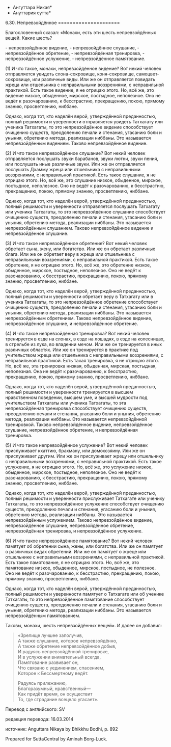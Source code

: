 * Ангуттара Никая*
* Ануттария сутта*

6\.30\. Непревзойдённое
\=\=\=\=\=\=\=\=\=\=\=\=\=\=\=\=\=\=\=\=\=

Благословенный сказал: «Монахи, есть эти шесть непревзойдённых вещей\. Какие шесть?

\- непревзойдённое видение,
\- непревзойдённое слушание,
\- непревзойдённое обретение,
\- непревзойдённая тренировка,
\- непревзойдённое услужение,
\- непревзойдённое памятование\.

\(1\) И что такое, монахи, непревзойдённое видение? Вот некий человек отправляется увидеть слона\-сокровище, коня\-сокровище, самоцвет\-сокровище, или различные виды\. Или же он отправляется повидать жреца или отшельника с неправильными воззрениями, с неправильной практикой\. Есть такое видение, я не отрицаю этого\. Но, всё же, это видение низкое, обыденное, мирское, постыдное, неполезное\. Оно не ведёт к разочарованию, к бесстрастию, прекращению, покою, прямому знанию, просветлению, ниббане\.

Однако, когда тот, кто наделён верой, утверждённой преданностью, полный решимости и уверенности отправляется увидеть Татхагату или ученика Татхагаты, то это непревзойдённое видение способствует очищению существ, преодолению печали и стенания, угасанию боли и уныния, обретению метода, реализации ниббаны\. Это называется непревзойдённым видением\. Таково непревзойдённое видение\.

\(2\) И что такое непревзойдённое слушание? Вот некий человек отправляется послушать звуки барабанов, звуки лютни, звуки пения, или послушать иные различные звуки\. Или же он отправляется послушать Дхамму жреца или отшельника с неправильными воззрениями, с неправильной практикой\. Есть такое слушание, я не отрицаю этого\. Но, всё же, это слушание низкое, обыденное, мирское, постыдное, неполезное\. Оно не ведёт к разочарованию, к бесстрастию, прекращению, покою, прямому знанию, просветлению, ниббане\.

Однако, когда тот, кто наделён верой, утверждённой преданностью, полный решимости и уверенности отправляется послушать Татхагату или ученика Татхагаты, то это непревзойдённое слушание способствует очищению существ, преодолению печали и стенания, угасанию боли и уныния, обретению метода, реализации ниббаны\. Это называется непревзойдённым слушанием\. Таково непревзойдённое видение и непревзойдённое слушание\.

\(3\) И что такое непревзойдённое обретение? Вот некий человек обретает сына, жену, или богатство\. Или же он обретает различные блага\. Или же он обретает веру в жреца или отшельника с неправильными воззрениями, с неправильной практикой\. Есть такое обретение, я не отрицаю этого\. Но, всё же, это обретение низкое, обыденное, мирское, постыдное, неполезное\. Оно не ведёт к разочарованию, к бесстрастию, прекращению, покою, прямому знанию, просветлению, ниббане\.

Однако, когда тот, кто наделён верой, утверждённой преданностью, полный решимости и уверенности обретает веру в Татхагату или в ученика Татхагаты, то это непревзойдённое обретение способствует очищению существ, преодолению печали и стенания, угасанию боли и уныния, обретению метода, реализации ниббаны\. Это называется непревзойдённым обретением\. Таково непревзойдённое видение, непревзойдённое слушание, и непревзойдённое обретение\.

\(4\) И что такое непревзойдённая тренировка? Вот некий человек тренируется в езде на слонах, в езде на лошадях, в езде на колесницах, в стрельбе из лука, во владении мечом\. Или же он тренируется в иных различных областях\. Или же он тренируется в практике под учительством жреца или отшельника с неправильными воззрениями, с неправильной практикой\. Есть такая тренировка, я не отрицаю этого\. Но, всё же, эта тренировка низкая, обыденная, мирская, постыдная, неполезная\. Она не ведёт к разочарованию, к бесстрастию, прекращению, покою, прямому знанию, просветлению, ниббане\.

Однако, когда тот, кто наделён верой, утверждённой преданностью, полный решимости и уверенности тренируется в высшем нравственном поведении, высшем уме, и высшей мудрости под учительством Татхагаты или ученика Татхагаты, то эта непревзойдённая тренировка способствует очищению существ, преодолению печали и стенания, угасанию боли и уныния, обретению метода, реализации ниббаны\. Это называется непревзойдённой тренировкой\. Таково непревзойдённое видение, непревзойдённое слушание, непревзойдённое обретение, и непревзойдённая тренировка\.

\(5\) И что такое непревзойдённое услужение? Вот некий человек прислуживает кхаттию, брахману, или домохозяину\. Или же он прислуживает другим\. Или же он прислуживает жрецу или отшельнику с неправильными воззрениями, с неправильной практикой\. Есть такое услужение, я не отрицаю этого\. Но, всё же, это услужение низкое, обыденное, мирское, постыдное, неполезное\. Оно не ведёт к разочарованию, к бесстрастию, прекращению, покою, прямому знанию, просветлению, ниббане\.

Однако, когда тот, кто наделён верой, утверждённой преданностью, полный решимости и уверенности прислуживает Татхагате или ученику Татхагаты, то это непревзойдённое услужение способствует очищению существ, преодолению печали и стенания, угасанию боли и уныния, обретению метода, реализации ниббаны\. Это называется непревзойдённым услужением\. Таково непревзойдённое видение, непревзойдённое слушание, непревзойдённое обретение, непревзойдённая тренировка, и непревзойдённое услужение\.

\(6\) И что такое непревзойдённое памятование? Вот некий человек памятует об обретении сына, жены, или богатства\. Или же он памятует о различных видах обретений\. Или же он памятует о жреце или отшельнике с неправильными воззрениями, с неправильной практикой\. Есть такое памятование, я не отрицаю этого\. Но, всё же, это памятование низкое, обыденное, мирское, постыдное, не полезное\. Оно не ведёт к разочарованию, к бесстрастию, прекращению, покою, прямому знанию, просветлению, ниббане\.

Однако, когда тот, кто наделён верой, утверждённой преданностью, полный решимости и уверенности памятует о Татхагате или об ученике Татхагаты, то это непревзойдённое памятование способствует очищению существ, преодолению печали и стенания, угасанию боли и уныния, обретению метода, реализации ниббаны\. Это называется непревзойдённым памятованием\.

Таковы, монахи, шесть непревзойдённых вещей»\. И далее он добавил:

> «Зрелище лучшее заполучив,  
> А также слушание, которое непревзойдённо,  
> А также обретение непревзойдённое добыв,  
> И радуясь непревзойдённой тренировке,  
> И в услужении внимательный всегда,  
> Памятование развивает он,  
> Что связано с уединением, спасением,  
> Которое к Бессмертному ведёт\.  
>   
> Радуясь прилежанию,  
> Благоразумный, нравственный—  
> Как придёт время, он осуществит  
> То, где страдание всецело угасает»\.

Перевод с английского: SV

редакция перевода: 16\.03\.2014

источник: Anguttara Nikaya by Bhikkhu Bodhi, p\. 892

Prepared for SuttaCentral by Aminah Borg\-Luck\.